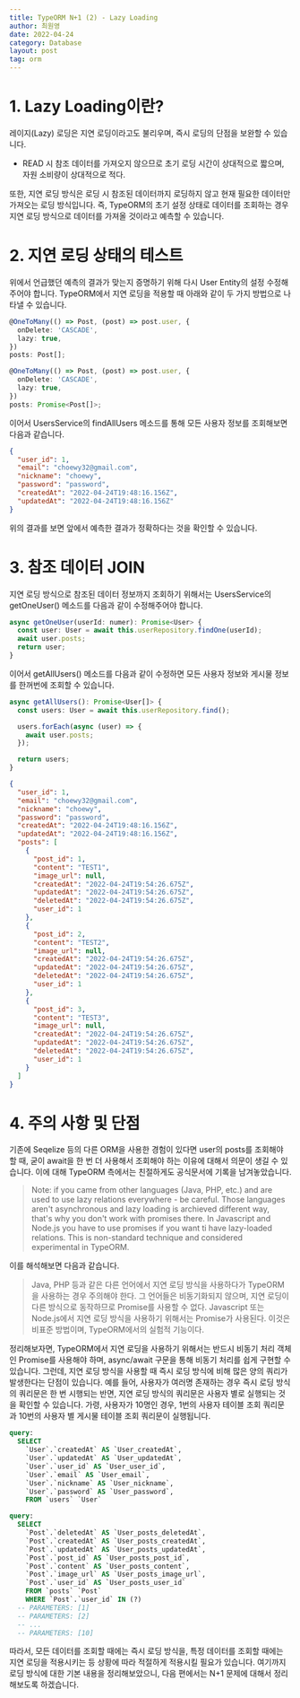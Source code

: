 ```yaml
---
title: TypeORM N+1 (2) - Lazy Loading
author: 최원영
date: 2022-04-24
category: Database
layout: post
tag: orm
---
```


# 1. Lazy Loading이란?

레이지(Lazy) 로딩은 지연 로딩이라고도 불리우며, 즉시 로딩의 단점을 보완할 수 있습니다.

- READ 시 참조 데이터를 가져오지 않으므로 초기 로딩 시간이 상대적으로 짧으며, 자원 소비량이 상대적으로 적다.

또한, 지연 로딩 방식은 로딩 시 참조된 데이터까지 로딩하지 않고 현재 필요한 데이터만 가져오는 로딩 방식입니다. 즉, TypeORM의 초기 설정 상태로 데이터를 조회하는 경우 지연 로딩 방식으로 데이터를 가져올 것이라고 예측할 수 있습니다.

# 2. 지연 로딩 상태의 테스트

위에서 언급했던 예측의 결과가 맞는지 증명하기 위해 다시 User Entity의 설정 수정해주어야 합니다. TypeORM에서 지연 로딩을 적용할 때 아래와 같이 두 가지 방법으로 나타낼 수 있습니다.

```ts
@OneToMany(() => Post, (post) => post.user, {
  onDelete: 'CASCADE',
  lazy: true,
})
posts: Post[];
```

```ts
@OneToMany(() => Post, (post) => post.user, {
  onDelete: 'CASCADE',
  lazy: true,
})
posts: Promise<Post[]>;
```

이어서 UsersService의 findAllUsers 메소드를 통해 모든 사용자 정보를 조회해보면 다음과 같습니다.

```json
{
  "user_id": 1,
  "email": "choewy32@gmail.com",
  "nickname": "choewy",
  "password": "password",
  "createdAt": "2022-04-24T19:48:16.156Z",
  "updatedAt": "2022-04-24T19:48:16.156Z"
}
```

위의 결과를 보면 앞에서 예측한 결과가 정확하다는 것을 확인할 수 있습니다.

# 3. 참조 데이터 JOIN

지연 로딩 방식으로 참조된 데이터 정보까지 조회하기 위해서는 UsersService의 getOneUser() 메소드를 다음과 같이 수정해주어야 합니다.

```ts
async getOneUser(userId: numer): Promise<User> {
  const user: User = await this.userRepository.findOne(userId);
  await user.posts;
  return user;
}
```

이어서 getAllUsers() 메소드를 다음과 같이 수정하면 모든 사용자 정보와 게시물 정보를 한꺼번에 조회할 수 있습니다.

```ts
async getAllUsers(): Promise<User[]> {
  const users: User = await this.userRepository.find();

  users.forEach(async (user) => {
    await user.posts;
  });

  return users;
}
```

```json
{
  "user_id": 1,
  "email": "choewy32@gmail.com",
  "nickname": "choewy",
  "password": "password",
  "createdAt": "2022-04-24T19:48:16.156Z",
  "updatedAt": "2022-04-24T19:48:16.156Z",
  "posts": [
    {
      "post_id": 1,
      "content": "TEST1",
      "image_url": null,
      "createdAt": "2022-04-24T19:54:26.675Z",
      "updatedAt": "2022-04-24T19:54:26.675Z",
      "deletedAt": "2022-04-24T19:54:26.675Z",
      "user_id": 1
    },
    {
      "post_id": 2,
      "content": "TEST2",
      "image_url": null,
      "createdAt": "2022-04-24T19:54:26.675Z",
      "updatedAt": "2022-04-24T19:54:26.675Z",
      "deletedAt": "2022-04-24T19:54:26.675Z",
      "user_id": 1
    },
    {
      "post_id": 3,
      "content": "TEST3",
      "image_url": null,
      "createdAt": "2022-04-24T19:54:26.675Z",
      "updatedAt": "2022-04-24T19:54:26.675Z",
      "deletedAt": "2022-04-24T19:54:26.675Z",
      "user_id": 1
    }
  ]
}
```

# 4. 주의 사항 및 단점

기존에 Seqelize 등의 다른 ORM을 사용한 경험이 있다면 user의 posts를 조회해야 할 때, 굳이 await을 한 번 더 사용해서 조회해야 하는 이유에 대해서 의문이 생길 수 있습니다. 이에 대해 TypeORM 측에서는 친절하게도 공식문서에 기록을 남겨놓았습니다.

> Note: if you came from other languages (Java, PHP, etc.) and are used to use lazy relations everywhere - be careful. Those languages aren't asynchronous and lazy loading is archieved different way, that's why you don't work with promises there. In Javascript and Node.js you have to use promises if you want ti have lazy-loaded relations. This is non-standard technique and considered experimental in TypeORM.

이를 해석해보면 다음과 같습니다.

> Java, PHP 등과 같은 다른 언어에서 지연 로딩 방식을 사용하다가 TypeORM을 사용하는 경우 주의해야 한다. 그 언어들은 비동기화되지 않으며, 지연 로딩이 다른 방식으로 동작하므로 Promise를 사용할 수 없다. Javascript 또는 Node.js에서 지연 로딩 방식을 사용하기 위해서는 Promise가 사용된다. 이것은 비표준 방법이며, TypeORM에서의 실험적 기능이다.

정리해보자면, TypeORM에서 지연 로딩을 사용하기 위해서는 반드시 비동기 처리 객체인 Promise를 사용해야 하며, async/await 구문을 통해 비동기 처리를 쉽게 구현할 수 있습니다. 그런데, 지연 로딩 방식을 사용할 때 즉시 로딩 방식에 비해 많은 양의 쿼리가 발생한다는 단점이 있습니다. 예를 들어, 사용자가 여러명 존재하는 경우 즉시 로딩 방식의 쿼리문은 한 번 시행되는 반면, 지연 로딩 방식의 쿼리문은 사용자 별로 실행되는 것을 확인할 수 있습니다. 가령, 사용자가 10명인 경우, 1번의 사용자 테이블 조회 쿼리문과 10번의 사용자 별 게시물 테이블 조회 쿼리문이 실행됩니다.

```sql
query:
  SELECT
    `User`.`createdAt` AS `User_createdAt`,
    `User`.`updatedAt` AS `User_updatedAt`,
    `User`.`user_id` AS `User_user_id`,
    `User`.`email` AS `User_email`,
    `User`.`nickname` AS `User_nickname`,
    `User`.`password` AS `User_password`,
    FROM `users` `User`

query:
  SELECT
    `Post`.`deletedAt` AS `User_posts_deletedAt`,
    `Post`.`createdAt` AS `User_posts_createdAt`,
    `Post`.`updatedAt` AS `User_posts_updatedAt`,
    `Post`.`post_id` AS `User_posts_post_id`,
    `Post`.`content` AS `User_posts_content`,
    `Post`.`image_url` AS `User_posts_image_url`,
    `Post`.`user_id` AS `User_posts_user_id`
    FROM `posts` `Post`
    WHERE `Post`.`user_id` IN (?)
  -- PARAMETERS: [1]
  -- PARAMETERS: [2]
  -- ...
  -- PARAMETERS: [10]
```

따라서, 모든 데이터를 조회할 때에는 즉시 로딩 방식을, 특정 데이터를 조회할 때에는 지연 로딩을 적용시키는 등 상황에 따라 적절하게 적용시킬 필요가 있습니다. 여기까지 로딩 방식에 대한 기본 내용을 정리해보았으니, 다음 편에서는 N+1 문제에 대해서 정리해보도록 하겠습니다.
